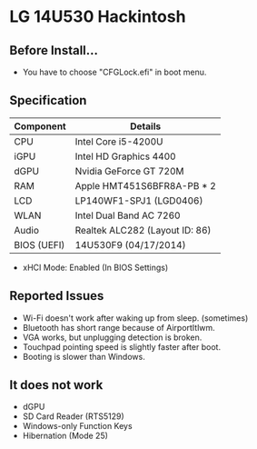 # LG 14U530 Hackintosh

## Before Install...
- You have to choose "CFGLock.efi" in boot menu.

## Specification
| Component | Details |
| - | - |
| CPU | Intel Core i5-4200U |
| iGPU | Intel HD Graphics 4400 |
| dGPU | Nvidia GeForce GT 720M |
| RAM | Apple HMT451S6BFR8A-PB * 2 |
| LCD | LP140WF1-SPJ1 (LGD0406) |
| WLAN | Intel Dual Band AC 7260 |
| Audio | Realtek ALC282 (Layout ID: 86) |
| BIOS (UEFI) | 14U530F9 (04/17/2014) |

- xHCI Mode: Enabled (In BIOS Settings)

## Reported Issues
- Wi-Fi doesn't work after waking up from sleep. (sometimes)
- Bluetooth has short range because of AirportItlwm.
- VGA works, but unplugging detection is broken.
- Touchpad pointing speed is slightly faster after boot.
- Booting is slower than Windows.

## It does not work
- dGPU
- SD Card Reader (RTS5129)
- Windows-only Function Keys
- Hibernation (Mode 25)

